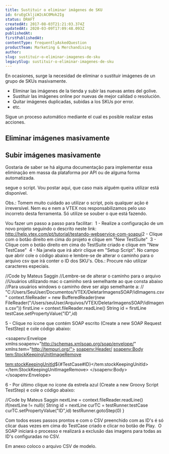 ```yaml
---
title: Sustituir o eliminar imágenes de SKU
id: 6ruEgCkljiW2cAC0Mok2Ig
status: DRAFT
createdAt: 2017-08-03T21:21:03.374Z
updatedAt: 2020-03-09T17:09:48.093Z
publishedAt: 
firstPublishedAt: 
contentType: frequentlyAskedQuestion
productTeam: Marketing & Merchandising
author: 
slug: sustituir-o-eliminar-imagenes-de-sku
legacySlug: sustituir-o-eliminar-imagenes-de-sku
---
```


En ocasiones, surge la necesidad de eliminar o sustituir imágenes de un grupo de SKUs masivamente.

- Eliminar las imágenes de la tienda y subir las nuevas antes del golive. 
- Sustituir las imágenes online por nuevas de mejor calidad o resolución.
- Quitar imágenes duplicadas, subidas a los SKUs por error.
- etc.

Sigue un proceso automático mediante el cual es posible realizar estas acciones.

## Eliminar imágenes masivamente

## Subir imágenes masivamente

Gostaria de saber se há alguma documentação para implementar essa eliminação em massa da plataforma por API ou de alguma forma automatizada.

segue o script. Vou postar aqui, que caso mais alguém queira utilizar está disponível.

Obs.: Tomem muito cuidado ao utilizar o script, pois qualquer ação é irreversível. Nem eu e nem a VTEX nos responsabilizamos pelo uso incorreto desta ferramenta. Só utilize se souber o que está fazendo.

Vou fazer um passo a passo para facilitar:
​
1 - Realize a configuração de um novo projeto seguindo o descrito neste link: http://help.vtex.com/pt/tutorial/testando-webservice-com-soapui
​
2 - Clique com o botão direito em cima do projeto e clique em "New TestSuite"
​
3 - Clique com o botão direito em cima do TestSuite criado e clique em "New TestCase"
​
4 - Na janela que irá abrir clique em "Setup Script". No campo que abrir cole o código abaixo e lembre-se de alterar o caminho para o arquivo csv que irá conter o ID dos SKU's. Obs.: Procure não utilizar caracteres especiais.

//Code by Mateus Saggin
//Lembre-se de alterar o caminho para o arquivo
//Usuários utilizando mac o caminho será semelhante ao que consta abaixo
//Para usuários windows o caminho deve ser algo semelhante a:
// "C:/Users/SeuUser/Documentos/VTEX/DeletarImagensSOAP/idImagens.csv"
context.fileReader = new BufferedReader(new FileReader("/Users/seuUser/Arquivos/VTEX/DeletarImagensSOAP/idImagens.csv"))
firstLine = context.fileReader.readLine()
String id = firstLine
testCase.setPropertyValue("ID",id)

5 - Clique no ícone que contém SOAP escrito (Create a new SOAP Request TestStep) e cole código abaixo:

<soapenv:Envelope xmlns:soapenv="http://schemas.xmlsoap.org/soap/envelope/" xmlns:tem="http://tempuri.org/">
<soapenv:Header/>
<soapenv:Body>
<tem:StockKeepingUnitImageRemove>
<!--Optional:-->
<tem:stockKeepingUnitId>${#TestCase#ID}</tem:stockKeepingUnitId>
</tem:StockKeepingUnitImageRemove>
</soapenv:Body>
</soapenv:Envelope>

6 - Por último clique no ícone da estrela azul (Create a new Groovy Script TestStep) e cole o código abaixo:

//Code by Mateus Saggin
nextLine = context.fileReader.readLine()
if(nextLine != null){
	String id = nextLine
	curTC = testRunner.testCase
	curTC.setPropertyValue("ID",id)
 	testRunner.gotoStep(0)
}

Com todos esses passos prontos e com o ​CSV preenchido com as ID's é só clicar duas vezes em cima do TestCase criado e clicar no botão de Play.
​
O SOAP iniciará o processo e realizará a exclusão das imagens para todas as ID's configuradas no CSV.
 
Em anexo coloco o arquivo CSV de modelo.
